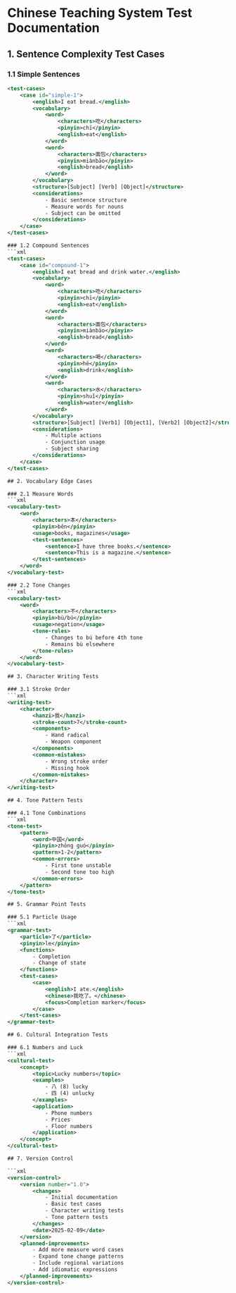 # Chinese Teaching System Test Documentation

## 1. Sentence Complexity Test Cases

### 1.1 Simple Sentences
```xml
<test-cases>
    <case id="simple-1">
        <english>I eat bread.</english>
        <vocabulary>
            <word>
                <characters>吃</characters>
                <pinyin>chī</pinyin>
                <english>eat</english>
            </word>
            <word>
                <characters>面包</characters>
                <pinyin>miànbāo</pinyin>
                <english>bread</english>
            </word>
        </vocabulary>
        <structure>[Subject] [Verb] [Object]</structure>
        <considerations>
            - Basic sentence structure
            - Measure words for nouns
            - Subject can be omitted
        </considerations>
    </case>
</test-cases>

### 1.2 Compound Sentences
```xml
<test-cases>
    <case id="compound-1">
        <english>I eat bread and drink water.</english>
        <vocabulary>
            <word>
                <characters>吃</characters>
                <pinyin>chī</pinyin>
                <english>eat</english>
            </word>
            <word>
                <characters>面包</characters>
                <pinyin>miànbāo</pinyin>
                <english>bread</english>
            </word>
            <word>
                <characters>喝</characters>
                <pinyin>hē</pinyin>
                <english>drink</english>
            </word>
            <word>
                <characters>水</characters>
                <pinyin>shuǐ</pinyin>
                <english>water</english>
            </word>
        </vocabulary>
        <structure>[Subject] [Verb1] [Object1], [Verb2] [Object2]</structure>
        <considerations>
            - Multiple actions
            - Conjunction usage
            - Subject sharing
        </considerations>
    </case>
</test-cases>

## 2. Vocabulary Edge Cases

### 2.1 Measure Words
```xml
<vocabulary-test>
    <word>
        <characters>本</characters>
        <pinyin>běn</pinyin>
        <usage>books, magazines</usage>
        <test-sentences>
            <sentence>I have three books.</sentence>
            <sentence>This is a magazine.</sentence>
        </test-sentences>
    </word>
</vocabulary-test>

### 2.2 Tone Changes
```xml
<vocabulary-test>
    <word>
        <characters>不</characters>
        <pinyin>bù/bú</pinyin>
        <usage>negation</usage>
        <tone-rules>
            - Changes to bú before 4th tone
            - Remains bù elsewhere
        </tone-rules>
    </word>
</vocabulary-test>

## 3. Character Writing Tests

### 3.1 Stroke Order
```xml
<writing-test>
    <character>
        <hanzi>我</hanzi>
        <stroke-count>7</stroke-count>
        <components>
            - Hand radical
            - Weapon component
        </components>
        <common-mistakes>
            - Wrong stroke order
            - Missing hook
        </common-mistakes>
    </character>
</writing-test>

## 4. Tone Pattern Tests

### 4.1 Tone Combinations
```xml
<tone-test>
    <pattern>
        <word>中国</word>
        <pinyin>zhōng guó</pinyin>
        <pattern>1-2</pattern>
        <common-errors>
            - First tone unstable
            - Second tone too high
        </common-errors>
    </pattern>
</tone-test>

## 5. Grammar Point Tests

### 5.1 Particle Usage
```xml
<grammar-test>
    <particle>了</particle>
    <pinyin>le</pinyin>
    <functions>
        - Completion
        - Change of state
    </functions>
    <test-cases>
        <case>
            <english>I ate.</english>
            <chinese>我吃了。</chinese>
            <focus>Completion marker</focus>
        </case>
    </test-cases>
</grammar-test>

## 6. Cultural Integration Tests

### 6.1 Numbers and Luck
```xml
<cultural-test>
    <concept>
        <topic>Lucky numbers</topic>
        <examples>
            - 八 (8) lucky
            - 四 (4) unlucky
        </examples>
        <application>
            - Phone numbers
            - Prices
            - Floor numbers
        </application>
    </concept>
</cultural-test>

## 7. Version Control

```xml
<version-control>
    <version number="1.0">
        <changes>
            - Initial documentation
            - Basic test cases
            - Character writing tests
            - Tone pattern tests
        </changes>
        <date>2025-02-09</date>
    </version>
    <planned-improvements>
        - Add more measure word cases
        - Expand tone change patterns
        - Include regional variations
        - Add idiomatic expressions
    </planned-improvements>
</version-control>
```